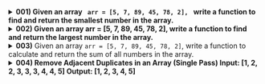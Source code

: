 <details><summary> <strong> 001) Given an array <code> arr = [5, 7, 89, 45, 78, 2], </code> write a function to find and return the smallest number in the array. </strong>  </summary>
  
  <small>
     
    arr = [5, 7, 89, 45, 78, 2, 8]
    function fun(arr){
    let b  =  Infinity
    for(let d of arr){
         if(d < b){
             b = d
         }
    }
    
    return b
     }
    console.log(fun(arr))
  </small>
</details>


<details>
  <summary> <strong> 002) Given an array arr = [5, 7, 89, 45, 78, 2], write a function to find and return the largest number in the array. </strong> </summary>
</details>

<details>
  <summary><strong>003)</strong> Given an array <code>arr = [5, 7, 89, 45, 78, 2]</code>, write a function to calculate and return the sum of all numbers in the array.</summary>

```javascript
let arr = [5, 7, 89, 45, 78, 2];

function sumArray(arr) {
    let sum = 0;
    for (let num of arr) {
        sum += num;
    }
    return sum;
}

console.log(sumArray(arr)); // Output: 226
```
</details>  

<details>
  <summary> <strong> 004) Remove Adjacent Duplicates in an Array (Single Pass) Input:  [1, 2, 2, 3, 3, 3, 4, 4, 5] Output: [1, 2, 3, 4, 5]  </strong> </summary>
</details>

